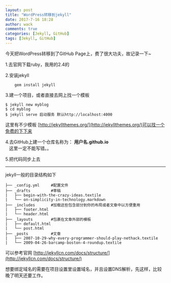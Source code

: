 ```yaml
---
layout: post
title: "WordPress转移到jekyll"
date: 2017-7-16 18:28
author: wack
comments: true
categories: [Jekyll, GitHub]
tags: [Jekyll, GitHub]
---
```

 
今天把WordPress转移到了GitHub Page上，费了很大功夫，故记录一下~

1.去官网下载ruby，我用的2.4的

2.安装jekyll

		gem install jekyll
3.建一个项目，或者直接去网上找一个模板

	$ jekyll new myblog
	$ cd myblog
	$ jekyll serve 启动服务 默认http://localhost:4000
这里有不少模板 [http://jekyllthemes.org/](http://jekyllthemes.org/)可以找一个免费的下下来

4.去GitHub上建一个仓库名称为： **用户名.github.io**   
  &nbsp;&nbsp;&nbsp;这里一定不能写错。。

5.把代码同步上去

---
jekyll一般的目录结构如下


	├── _config.yml  	#配置文件
	├── _drafts			#草稿
	|   ├── begin-with-the-crazy-ideas.textile
	|   └── on-simplicity-in-technology.markdown
	├── _includes		#加载这些包含部分到你的布局或者文章中以方便重用
	|   ├── footer.html
	|   └── header.html		
	├── _layouts		#包裹在文章外部的模板
	|   ├── default.html
	|   └── post.html
	├── _posts			#文章
	|   ├── 2007-10-29-why-every-programmer-should-play-nethack.textile
	|   └── 2009-04-26-barcamp-boston-4-roundup.textile
可以参考官网 [http://jekyllcn.com/docs/structure/](http://jekyllcn.com/docs/structure/)

想要绑定域名的需要在项目设置里设置域名，并且设置DNS解析，先这样，比较晚了明天还要工作。

